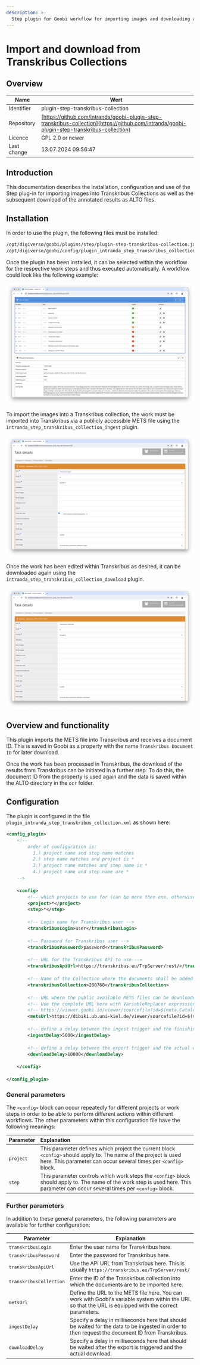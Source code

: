 ```yaml
---
description: >-
  Step plugin for Goobi workflow for importing images and downloading annotated results from Transkribus Collections
---
```


# Import and download from Transkribus Collections

## Overview

Name                     | Wert
-------------------------|-----------
Identifier               | plugin-step-transkribus-collection
Repository               | [https://github.com/intranda/goobi-plugin-step-transkribus-collection](https://github.com/intranda/goobi-plugin-step-transkribus-collection)
Licence              | GPL 2.0 or newer 
Last change    | 13.07.2024 09:56:47


## Introduction
This documentation describes the installation, configuration and use of the Step plug-in for importing images into Transkribus Collections as well as the subsequent download of the annotated results as ALTO files.

## Installation
In order to use the plugin, the following files must be installed:

```bash
/opt/digiverso/goobi/plugins/step/plugin-step-transkribus-collection.jar
/opt/digiverso/goobi/config/plugin_intranda_step_transkribus_collection.xml
```

Once the plugin has been installed, it can be selected within the workflow for the respective work steps and thus executed automatically. A workflow could look like the following example:

![Example of a workflow structure](images/goobi-plugin-step-transkribus-collection_screen1_en.png)

To import the images into a Transkribus collection, the work must be imported into Transkribus via a publicly accessible METS file using the `intranda_step_transkribus_collection_ingest` plugin.

![Configuration of the work step for importing the images into a Transkribus Collection](images/goobi-plugin-step-transkribus-collection_screen2_en.png)

Once the work has been edited within Transkribus as desired, it can be downloaded again using the `intranda_step_transkribus_collection_download` plugin.

![Configuration of the work step for downloading ALTO data from a Transkribus Collection](images/goobi-plugin-step-transkribus-collection_screen3_en.png)


## Overview and functionality
This plugin imports the METS file into Transkribus and receives a document ID. This is saved in Goobi as a property with the name `Transkribus Document ID` for later download. 

Once the work has been processed in Transkribus, the download of the results from Transkribus can be initiated in a further step. To do this, the document ID from the property is used again and the data is saved within the ALTO directory in the `ocr` folder.


## Configuration
The plugin is configured in the file `plugin_intranda_step_transkribus_collection.xml` as shown here:

```xml
<config_plugin>
    <!--
        order of configuration is:
          1.) project name and step name matches
          2.) step name matches and project is *
          3.) project name matches and step name is *
          4.) project name and step name are *
	-->
    
    <config>
        <!-- which projects to use for (can be more then one, otherwise use *) -->
        <project>*</project>
        <step>*</step>
        
        <!-- Login name for Transkribus user -->
        <transkribusLogin>user</transkribusLogin>
        
        <!-- Password for Transkribus user -->
        <transkribusPassword>password</transkribusPassword>
        
        <!-- URL for the Transkribus API to use -->
        <transkribusApiUrl>https://transkribus.eu/TrpServer/rest/</transkribusApiUrl>
        
        <!-- Name of the Collection where the documents shall be added to -->
        <transkribusCollection>280768</transkribusCollection>
       
        <!-- URL where the public available METS files can be downloaded -->
        <!-- Use the complete URL here with VariableReplacer expressions like this: -->
        <!-- https://viewer.goobi.io/viewer/sourcefile?id=$(meta.CatalogIDDigital) -->
        <metsUrl>https://dibiki.ub.uni-kiel.de/viewer/sourcefile?id=$(meta.CatalogIDDigital)</metsUrl>
        
		<!-- define a delay between the ingest trigger and the finishing of the ingest in Transkribus -->
        <ingestDelay>5000</ingestDelay>

		<!-- define a delay between the export trigger and the actual download of the exported results -->
        <downloadDelay>10000</downloadDelay>
        
    </config>

</config_plugin>

```

### General parameters 
The `<config>` block can occur repeatedly for different projects or work steps in order to be able to perform different actions within different workflows. The other parameters within this configuration file have the following meanings: 

| Parameter | Explanation | 
| :-------- | :---------- | 
| `project` | This parameter defines which project the current block `<config>` should apply to. The name of the project is used here. This parameter can occur several times per `<config>` block. | 
| `step` | This parameter controls which work steps the `<config>` block should apply to. The name of the work step is used here. This parameter can occur several times per `<config>` block. | 


### Further parameters 
In addition to these general parameters, the following parameters are available for further configuration: 


Parameter               | Explanation
------------------------|-----------
`transkribusLogin`      | Enter the user name for Transkribus here.
`transkribusPassword`   | Enter the password for Transkribus here.
`transkribusApiUrl`     | Use the API URL from Transkribus here. This is usually `https://transkribus.eu/TrpServer/rest/`
`transkribusCollection` | Enter the ID of the Transkribus collection into which the documents are to be imported here.
`metsUrl`               | Define the URL to the METS file here. You can work with Goobi's variable system within the URL so that the URL is equipped with the correct parameters.
`ingestDelay`           | Specify a delay in milliseconds here that should be waited for the data to be ingested in order to then request the document ID from Transkribus.
`downloadDelay`         | Specify a delay in milliseconds here that should be waited after the export is triggered and the actual download.